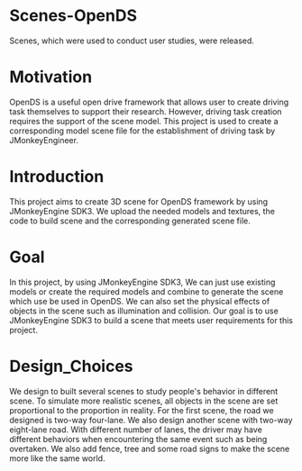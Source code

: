 # Scenes-OpenDS

Scenes, which were used to conduct user studies, were released.

Motivation
============
OpenDS is a useful open drive framework that allows user to create driving task themselves to support their research. However, driving task creation requires the support of the scene model. This project is used to create a corresponding model scene file for the establishment of driving task by JMonkeyEngineer.

Introduction
============
This project aims to create 3D scene for OpenDS framework by using JMonkeyEngine SDK3. We upload the needed models and textures, the code to build scene and the corresponding generated scene file.

Goal
============

In this project, by using JMonkeyEngine SDK3, We can just use existing models or create the required models and combine to generate the scene which use be used in OpenDS. We can also set the physical effects of objects in the scene such as illumination and collision. Our goal is to use JMonkeyEngine SDK3 to build a scene that meets user requirements for this project.

Design_Choices
============

We design to built several scenes to study people's behavior in different scene. To simulate more realistic scenes, all objects in the scene are set proportional to the proportion in reality. For the first scene, the road we designed is two-way four-lane. We also design another scene with two-way eight-lane road. With different number of lanes, the driver may have different behaviors when encountering the same event such as being overtaken. We also add fence, tree and some road signs to make the scene more like the same world.
